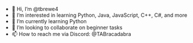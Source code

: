 - 👋 Hi, I’m @tbrewe4
- 👀 I’m interested in learning Python, Java, JavaScript, C++, C#, and more
- 🌱 I’m currently learning Python
- 💞️ I’m looking to collaborate on beginner tasks
- 📫 How to reach me via Discord: @TABracadabra

<!---
tbrewe4/tbrewe4 is a ✨ special ✨ repository because its `README.md` (this file) appears on your GitHub profile.
You can click the Preview link to take a look at your changes.
--->
